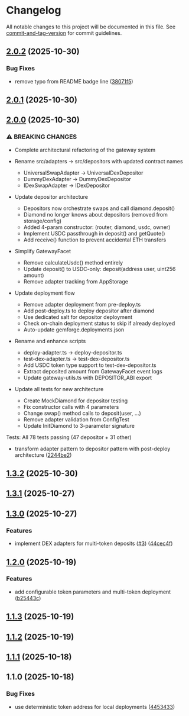 # Changelog

All notable changes to this project will be documented in this file. See [commit-and-tag-version](https://github.com/absolute-version/commit-and-tag-version) for commit guidelines.

## [2.0.2](https://github.com/Tribally-Games/arcade-contracts/compare/v2.0.1...v2.0.2) (2025-10-30)


### Bug Fixes

* remove typo from README badge line ([38071f5](https://github.com/Tribally-Games/arcade-contracts/commit/38071f542e32a66eae8dbd53b60f162b5ee1c059))

## [2.0.1](https://github.com/Tribally-Games/arcade-contracts/compare/v2.0.0...v2.0.1) (2025-10-30)

## [2.0.0](https://github.com/Tribally-Games/arcade-contracts/compare/v1.3.2...v2.0.0) (2025-10-30)


### ⚠ BREAKING CHANGES

* Complete architectural refactoring of the gateway system

- Rename src/adapters → src/depositors with updated contract names
  - UniversalSwapAdapter → UniversalDexDepositor
  - DummyDexAdapter → DummyDexDepositor
  - IDexSwapAdapter → IDexDepositor

- Update depositor architecture
  - Depositors now orchestrate swaps and call diamond.deposit()
  - Diamond no longer knows about depositors (removed from storage/config)
  - Added 4-param constructor: (router, diamond, usdc, owner)
  - Implement USDC passthrough in deposit() and getQuote()
  - Add receive() function to prevent accidental ETH transfers

- Simplify GatewayFacet
  - Remove calculateUsdc() method entirely
  - Update deposit() to USDC-only: deposit(address user, uint256 amount)
  - Remove adapter tracking from AppStorage

- Update deployment flow
  - Remove adapter deployment from pre-deploy.ts
  - Add post-deploy.ts to deploy depositor after diamond
  - Use dedicated salt for depositor deployment
  - Check on-chain deployment status to skip if already deployed
  - Auto-update gemforge.deployments.json

- Rename and enhance scripts
  - deploy-adapter.ts → deploy-depositor.ts
  - test-dex-adapter.ts → test-dex-depositor.ts
  - Add USDC token type support to test-dex-depositor.ts
  - Extract deposited amount from GatewayFacet event logs
  - Update gateway-utils.ts with DEPOSITOR_ABI export

- Update all tests for new architecture
  - Create MockDiamond for depositor testing
  - Fix constructor calls with 4 parameters
  - Change swap() method calls to deposit(user, ...)
  - Remove adapter validation from ConfigTest
  - Update InitDiamond to 3-parameter signature

Tests: All 78 tests passing (47 depositor + 31 other)

* transform adapter pattern to depositor pattern with post-deploy architecture ([2244be2](https://github.com/Tribally-Games/arcade-contracts/commit/2244be2ae2e76f5e4b9d95f9e41d2d874d60e034))

## [1.3.2](https://github.com/Tribally-Games/arcade-contracts/compare/v1.3.1...v1.3.2) (2025-10-30)

## [1.3.1](https://github.com/Tribally-Games/arcade-contracts/compare/v1.3.0...v1.3.1) (2025-10-27)

## [1.3.0](https://github.com/Tribally-Games/arcade-contracts/compare/v1.2.0...v1.3.0) (2025-10-27)


### Features

* implement DEX adapters for multi-token deposits ([#3](https://github.com/Tribally-Games/arcade-contracts/issues/3)) ([44cec4f](https://github.com/Tribally-Games/arcade-contracts/commit/44cec4f74286e18b4798bb3745ab67d2d00493a9))

## [1.2.0](https://github.com/Tribally-Games/arcade-contracts/compare/v1.1.3...v1.2.0) (2025-10-19)


### Features

* add configurable token parameters and multi-token deployment ([b25443c](https://github.com/Tribally-Games/arcade-contracts/commit/b25443ce5a5e9edee28b1e5b8e3c014acc725656))

## [1.1.3](https://github.com/Tribally-Games/arcade-contracts/compare/v1.1.2...v1.1.3) (2025-10-19)

## [1.1.2](https://github.com/Tribally-Games/arcade-contracts/compare/v1.1.1...v1.1.2) (2025-10-19)

## [1.1.1](https://github.com/Tribally-Games/arcade-contracts/compare/v1.1.0...v1.1.1) (2025-10-18)

## 1.1.0 (2025-10-18)


### Bug Fixes

* use deterministic token address for local deployments ([4453433](https://github.com/Tribally-Games/arcade-contracts/commit/44534334839f77c7e9d7816c439b594cf3ad6273))

